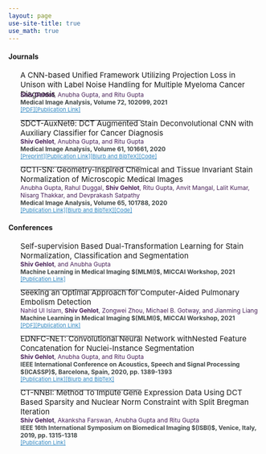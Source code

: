 ```yaml
---
layout: page
use-site-title: true
use_math: true
---
```




<h4>Journals</h4>
<ul>
   <p style="font-size:15px;margin-bottom:-0.4cm;;margin-top:0.0cm;">A CNN-based Unified Framework Utilizing Projection Loss in Unison with Label Noise Handling for Multiple Myeloma Cancer Diagnosis</p>
    <a style="font-size:12px;color:rgb(74, 35, 90);"><b>Shiv Gehlot</b>, Anubha Gupta, and Ritu Gupta</a>
   <br>
   <a style="font-size:12px;color:rgb(66, 73, 73 );"><b>Medical Image Analysis, Volume 72, 102099, 2021</b></a>
   <br>
   <a style="font-size:11px;color:rgb(46, 134, 193 );" href="https://shivgahlout.github.io/img/MM_main_manuscript.pdf">[PDF]</a><a href="https://www.sciencedirect.com/science/article/abs/pii/S1361841521001456" style="font-size:11px;color:rgb(46, 134, 193 );">[Publication Link]</a>
<!-- <center> <img src="/img/graphical_abstract.png" width="30%"></center>-->
<hr style="width:50%;text-align:left;margin-left:0;color:gray;background-color:rgb(23, 32, 42)">
 <p style="font-size:15px;margin-bottom:0.00cm;;margin-top:-0.5cm;">SDCT-AuxNetθ: DCT Augmented Stain Deconvolutional CNN with Auxiliary Classifier for Cancer Diagnosis</p>
 <a style="font-size:12px;color:rgb(74, 35, 90);"><b>Shiv Gehlot</b>, Anubha Gupta, and Ritu Gupta</a>
<br>
<a style="font-size:12px;color:rgb(66, 73, 73 );"><b>Medical Image Analysis, Volume 61, 101661, 2020</b></a>
<br>
<a href="https://arxiv.org/abs/2006.00304" style="font-size:11px;color:rgb(46, 134, 193 );">[Preprint]</a><a style="font-size:11px;color:rgb(46, 134, 193 );" href="https://doi.org/10.1016/j.media.2020.101661">[Publication Link]</a><a href="https://shivgahlout.github.io/2020-02-19-SDCT-AuxNet/" style="font-size:11px;color:rgb(46, 134, 193 );">[Blurb and BibTeX]</a><a href="https://github.com/shivgahlout/SDCT-AuxNet-theta-DCT-Augmented-Stain-Deconvolutional-CNN-with-Auxiliary-Classifier-for-Cancer" style="font-size:11px;color:rgb(46, 134, 193 );">[Code]</a>
  <!-- <center> <img src="/img/SDCT_AuxNet_graphical_abstract.png" width="20%"></center> -->
<hr style="width:50%;text-align:left;margin-left:0;color:gray;background-color:rgb(23, 32, 42)">
<p style="font-size:15px;margin-bottom:0.00cm;;margin-top:-0.5cm;">GCTI-SN: Geometry-Inspired Chemical and Tissue Invariant Stain Normalization of Microscopic Medical Images</p>
<a style="font-size:12px;color:rgb(74, 35, 90);">Anubha Gupta, Rahul Duggal, <b>Shiv Gehlot</b>, Ritu Gupta, Anvit Mangal, Lalit Kumar, Nisarg Thakkar, and Devprakash Satpathy</a>
<br>
<a style="font-size:12px;color:rgb(66, 73, 73 );"><b>Medical Image Analysis, Volume 65, 101788, 2020</b></a>
<br>
<a style="font-size:11px;color:rgb(46, 134, 193 );" href="https://doi.org/10.1016/j.media.2020.101788">[Publication Link]</a><a href="https://shivgahlout.github.io/2020-08-08-GCTISN//" style="font-size:11px;color:rgb(46, 134, 193 );">[Blurb and BibTeX]</a><a href="https://github.com/shivgahlout/GCTI-SN" style="font-size:11px;color:rgb(46, 134, 193 );">[Code]</a>
</ul>
 
<h4>Conferences</h4>
<ul>
      <p style="font-size:15px;margin-bottom:0.00cm;;margin-top:0.0cm;">Self-supervision Based Dual-Transformation Learning for Stain Normalization, Classification and Segmentation</p>
    <a style="font-size:12px;color:rgb(74, 35, 90);"><b>Shiv Gehlot</b>, and Anubha Gupta</a>
   <br>
   <a style="font-size:12px;color:rgb(66, 73, 73 );"><b>Machine Learning in Medical Imaging $(MLMI)$, MICCAI Workshop, 2021</b></a>
   <br>
   <a href="https://link.springer.com/chapter/10.1007/978-3-030-87589-3_49" style="font-size:11px;color:rgb(46, 134, 193 );">[Publication Link]</a>
   <hr style="width:50%;text-align:left;margin-left:0;color:gray;background-color:rgb(23, 32, 42)">
   <p style="font-size:15px;margin-bottom:0.00cm;;margin-top:-0.5cm;">Seeking an Optimal Approach for Computer-Aided Pulmonary Embolism Detection</p>
    <a style="font-size:12px;color:rgb(74, 35, 90);">Nahid Ul Islam, <b>Shiv Gehlot</b>, Zongwei Zhou, Michael B. Gotway, and Jianming Liang</a>
   <br>
   <a style="font-size:12px;color:rgb(66, 73, 73 );"><b>Machine Learning in Medical Imaging $(MLMI)$, MICCAI Workshop, 2021</b></a>
   <br>
   <a href="https://arxiv.org/pdf/2109.07029.pdf" style="font-size:11px;color:rgb(46, 134, 193 );">[PDF]</a><a href="https://link.springer.com/chapter/10.1007/978-3-030-87589-3_71" style="font-size:11px;color:rgb(46, 134, 193 );">[Publication Link]</a>
   <hr style="width:50%;text-align:left;margin-left:0;color:gray;background-color:rgb(23, 32, 42)">
   <p style="font-size:15px;margin-bottom:0.00cm;;margin-top:-0.5cm;">EDNFC-NET: Convolutional Neural Network withNested Feature Concatenation for Nuclei-Instance Segmentation</p>
 <a style="font-size:12px;color:rgb(74, 35, 90);"><b>Shiv Gehlot</b>, Anubha Gupta, and Ritu Gupta</a>
<br>
<a style="font-size:12px;color:rgb(66, 73, 73 );"><b> IEEE International Conference on Acoustics, Speech and Signal Processing $(ICASSP)$, Barcelona, Spain, 2020,  pp. 1389-1393</b></a>
<br>
<a href="https://ieeexplore.ieee.org/document/9053633" style="font-size:11px;color:rgb(46, 134, 193 );">[Publication Link]</a><a style="font-size:11px;color:rgb(46, 134, 193 );" href="https://shivgahlout.github.io/2020-05-14-EDNFC-Net/">[Blurb and BibTeX]</a>
<!-- <center> <img src="/img/graphical_abstract.png" width="30%"></center>-->
<hr style="width:50%;text-align:left;margin-left:0;color:gray;background-color:rgb(23, 32, 42)">  
<p style="font-size:15px;margin-bottom:0.00cm;;margin-top:-0.5cm;">CT-NNBI:  Method  To  Impute Gene Expression Data Using DCT Based Sparsity and Nuclear Norm Constraint with Split Bregman Iteration</p>
 <a style="font-size:12px;color:rgb(74, 35, 90);"><b>Shiv  Gehlot</b>,  Akanksha  Farswan,  Anubha  Gupta  and  Ritu  Gupta</a>
<br>
<a style="font-size:12px;color:rgb(66, 73, 73 );"><b>IEEE 16th International Symposium on Biomedical Imaging $(ISBI)$, Venice, Italy, 2019, pp. 1315-1318</b></a>
<br>
<a href="https://ieeexplore.ieee.org/abstract/document/8759462" style="font-size:11px;color:rgb(46, 134, 193 );">[Publication Link]</a>
  </ul>

